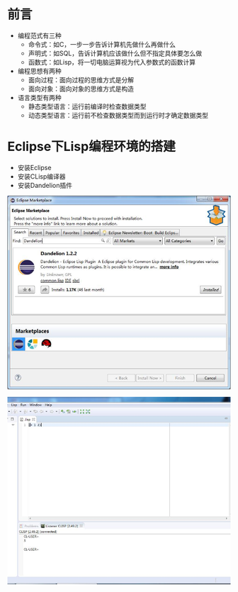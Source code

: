 # 前言

- 编程范式有三种
  - 命令式：如C，一步一步告诉计算机先做什么再做什么 
  - 声明式：如SQL，告诉计算机应该做什么但不指定具体要怎么做 
  - 函数式：如Lisp，将一切电脑运算视为代入参数式的函数计算 
- 编程思想有两种
  - 面向过程：面向过程的思维方式是分解
  - 面向对象：面向对象的思维方式是构造
- 语言类型有两种
  - 静态类型语言：运行前编译时检查数据类型 
  - 动态类型语言：运行前不检查数据类型而到运行时才确定数据类型 

# Eclipse下Lisp编程环境的搭建

- 安装Eclipse
- 安装CLisp编译器
- 安装Dandelion插件

![1](/pics/1.jpg)

![3](/pics/3.jpg)



